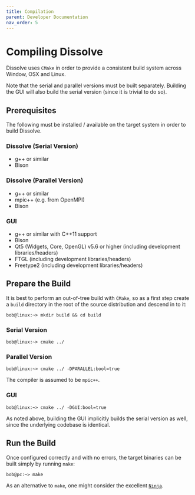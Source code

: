 ```yaml
---
title: Compilation
parent: Developer Documentation
nav_order: 5
---
```

# Compiling Dissolve

Dissolve uses `CMake` in order to provide a consistent build system across Window, OSX and Linux.

Note that the serial and parallel versions must be built separately. Building the GUI will also build the serial version (since it is trivial to do so).

## Prerequisites

The following must be installed / available on the target system in order to build Dissolve.

### Dissolve (Serial Version)

- g++ or similar
- Bison

### Dissolve (Parallel Version)

- g++ or similar
- mpic++ (e.g. from OpenMPI)
- Bison

### GUI

- g++ or similar with C++11 support
- Bison
- Qt5 (Widgets, Core, OpenGL) v5.6 or higher (including development libraries/headers)
- FTGL (including development libraries/headers)
- Freetype2 (including development libraries/headers)

## Prepare the Build

It is best to perform an out-of-tree build with `CMake`, so as a first step create a `build` directory in the root of the source distribution and descend in to it:

```
bob@linux:~> mkdir build && cd build
```

### Serial Version

```
bob@linux:~> cmake ../
```

### Parallel Version

```
bob@linux:~> cmake ../ -DPARALLEL:bool=true
```

The compiler is assumed to be `mpic++`.

### GUI

```
bob@linux:~> cmake ../ -DGUI:bool=true
```

As noted above, building the GUI implicitly builds the serial version as well, since the underlying codebase is identical.

## Run the Build

Once configured correctly and with no errors, the target binaries can be built simply by running `make`:

```
bob@pc:~> make
```

As an alternative to `make`, one might consider the excellent [`Ninja`](https://ninja-build.org/).
